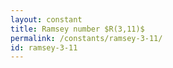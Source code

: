 ```yaml
---
layout: constant
title: Ramsey number $R(3,11)$
permalink: /constants/ramsey-3-11/
id: ramsey-3-11
---
```

